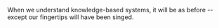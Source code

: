 When we understand knowledge-based systems, it will be as before -- except our fingertips will have been singed.
